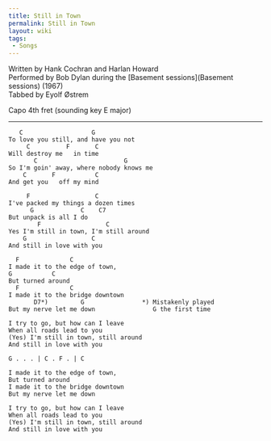 ```yaml
---
title: Still in Town
permalink: Still in Town
layout: wiki
tags:
 - Songs
---
```


Written by Hank Cochran and Harlan Howard  
Performed by Bob Dylan during the [Basement
sessions](Basement sessions) (1967)  
Tabbed by Eyolf Østrem

Capo 4th fret (sounding key E major)

* * * * *

       C                   G
    To love you still, and have you not
         C          F       C
    Will destroy me   in time
           C                        G
    So I'm goin' away, where nobody knows me
        C       F           C
    And get you   off my mind

         F                  C
    I've packed my things a dozen times
          G             C    C7
    But unpack is all I do
            F                  C
    Yes I'm still in town, I'm still around
        G                  C
    And still in love with you

      F              C
    I made it to the edge of town,
    G           C
    But turned around
      F              C
    I made it to the bridge downtown
           D7*)         G                *) Mistakenly played
    But my nerve let me down                G the first time

    I try to go, but how can I leave
    When all roads lead to you
    (Yes) I'm still in town, still around
    And still in love with you

    G . . . | C . F . | C

    I made it to the edge of town,
    But turned around
    I made it to the bridge downtown
    But my nerve let me down

    I try to go, but how can I leave
    When all roads lead to you
    (Yes) I'm still in town, still around
    And still in love with you

